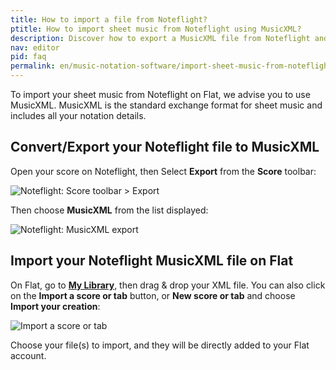 ```yaml
---
title: How to import a file from Noteflight?
ptitle: How to import sheet music from Noteflight using MusicXML?
description: Discover how to export a MusicXML file from Noteflight and import it on our cloud-based music notation software Flat.
nav: editor
pid: faq
permalink: en/music-notation-software/import-sheet-music-from-noteflight.html
---
```


To import your sheet music from Noteflight on Flat, we advise you to use MusicXML. MusicXML is the standard exchange format for sheet music and includes all your notation details.

## Convert/Export your Noteflight file to MusicXML

Open your score on Noteflight, then Select **Export** from the **Score** toolbar:

![Noteflight: Score toolbar > Export](/help/assets/img/editor/import-from-noteflight-toolbar.png)

Then choose **MusicXML** from the list displayed:

![Noteflight: MusicXML export](/help/assets/img/editor/import-from-noteflight-dialog.png)

## Import your Noteflight MusicXML file on Flat

On Flat, go to [**My Library**](https://flat.io/my-library), then drag & drop your XML file. You can also click on the **Import a score or tab** button, or **New score or tab** and choose **Import your creation**:

![Import a score or tab](/help/assets/img/editor/create-score-import-btn.png)

Choose your file(s) to import, and they will be directly added to your Flat account.